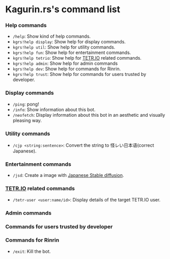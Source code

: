 # Kagurin.rs's command list

### Help commands
- `/help`: Show kind of help commands. 
- `kgrs!help display`: Show help for display commands.
- `kgrs!help util`: Show help for utility commands.
- `kgrs!help fun`: Show help for entertainment commands.
- `kgrs!help tetrio`: Show help for [TETR.IO](https://tetr.io) related commands.
- `kgrs!help admin`: Show help for admin commands
- `kgrs!help dev`: Show help for commands for Rinrin.
- `kgrs!help trust`: Show help for commands for users trusted by developer.


### Display commands
- `/ping`: pong!
- `/info`: Show information about this bot.
- `/neofetch`: Display information about this bot in an aesthetic and visually pleasing way.

### Utility commands
- `/cjp <string:sentence>`: Convert the string to 怪レい日本语(correct Japanese).
<!--- `/rust`: Run Rust code in Rust playground.-->

### Entertainment commands
- `/jsd`: Create a image with [Japanese Stable diffusion](https://github.com/rinnakk/japanese-stable-diffusion).

### [TETR.IO](https://tetr.io) related commands
- `/tetr-user <user:name/id>`: Display details of the target TETR.IO user.

### Admin commands

### Commands for users trusted by developer

### Commands for Rinrin
- `/exit`: Kill the bot.

<!--
### Display commands
- `kgrs!info`: display Kagurin.rs's information.
- `kgrs!profile [UserID:int]`: display details of the target user.  
if no arguments are passed, display the those of the user who called the command.
- `kgrs!avatar [UserID:int]`: display the target user's icon.  
if no arguments are passed, display the those of the user who called the command.
- `kgrs!server_info [ServerID:int]`: display details of the target server.  
if no arguments are passed,display the those of the server where called the command.
- `kgrs!sky`: display the next daily reset time of Sky:CotL.
- `kgrs!invite`: show invitation URL for this bot.

### Utility commands
- `kgrs!now`: get the current UNIX timestamp.
- `kgrs!timestamp <year:int> <month:int> <day:int> [hour:int] [minute:int] [second:int] [millisecond:int]`: get the UNIX timestamp for the specified date and time.  
- `kgrs!uuid [HowMany:int] [IsUppercase:bool]`: generate UUID(s)

### Entertainment commands
- `kgrs!gtb`: traditional Onion-Garlic-Burrito random

### [TETR.IO](https://tetr.io) related commands
- `kgrs!tetr-user <user:str>`: display details of the target TETR.IO user.

### Administrator commands
- 

### Commands for people trusted by developer
- `kgrs!set_activity <ActivityType:ACTIVITY-TYPE> <content:str>`: chenge Kagurin'rs's activity.  
argument `ACTIVITY-TYPE` is one of `playing`, `listening`, `watching`, `competing` -->
